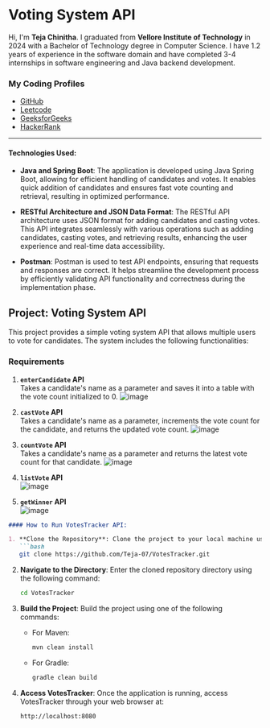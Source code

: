 # Voting System API


Hi, I'm **Teja Chinitha**. I graduated from **Vellore Institute of Technology** in 2024 with a Bachelor of Technology degree in Computer Science. I have 1.2 years of experience in the software domain and have completed 3-4 internships in software engineering and Java backend development.

### My Coding Profiles
- [GitHub](https://github.com/Teja-07)
- [Leetcode](https://leetcode.com/Teja_07/)
- [GeeksforGeeks](https://auth.geeksforgeeks.org/user/chinthateja07)
- [HackerRank](https://www.hackerrank.com/profile/chinthateja07)

---

#### Technologies Used:

- **Java and Spring Boot**: The application is developed using Java Spring Boot, allowing for efficient handling of candidates and votes. It enables quick addition of candidates and ensures fast vote counting and retrieval, resulting in optimized performance.
  
- **RESTful Architecture and JSON Data Format**: The RESTful API architecture uses JSON format for adding candidates and casting votes. This API integrates seamlessly with various operations such as adding candidates, casting votes, and retrieving results, enhancing the user experience and real-time data accessibility.
  
- **Postman**: Postman is used to test API endpoints, ensuring that requests and responses are correct. It helps streamline the development process by efficiently validating API functionality and correctness during the implementation phase.

## Project: Voting System API

This project provides a simple voting system API that allows multiple users to vote for candidates. The system includes the following functionalities:


### Requirements

1. **`enterCandidate` API**  
   Takes a candidate's name as a parameter and saves it into a table with the vote count initialized to 0.
   ![image](https://github.com/user-attachments/assets/7a165006-c2d3-47b3-b10e-1d6617189f8b)


2. **`castVote` API**  
   Takes a candidate's name as a parameter, increments the vote count for the candidate, and returns the updated vote count.
   ![image](https://github.com/user-attachments/assets/63840103-fd09-4bee-b6b2-2e204e079f16)


3. **`countVote` API**  
   Takes a candidate's name as a parameter and returns the latest vote count for that candidate.
   ![image](https://github.com/user-attachments/assets/10dcffa4-6c2e-4d78-a732-ebe2345543b3)


4. **`listVote` API**  
   ![image](https://github.com/user-attachments/assets/e0f36228-c55f-414d-ae07-63784ebadb46)


5. **`getWinner` API**  
  ![image](https://github.com/user-attachments/assets/f44478d9-3317-4552-acff-ae5844dbb658)


```markdown
#### How to Run VotesTracker API:

1. **Clone the Repository**: Clone the project to your local machine using the following command:
   ```bash
   git clone https://github.com/Teja-07/VotesTracker.git
   ```

2. **Navigate to the Directory**: Enter the cloned repository directory using the following command:
   ```bash
   cd VotesTracker
   ```

3. **Build the Project**: Build the project using one of the following commands:
   - For Maven:
     ```bash
     mvn clean install
     ```
   - For Gradle:
     ```bash
     gradle clean build
     ```
4. **Access VotesTracker**: Once the application is running, access VotesTracker through your web browser at:
   ```bash
   http://localhost:8080
   ```
```
